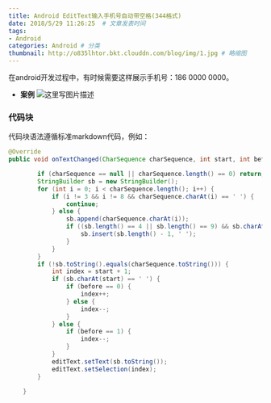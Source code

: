 ```yaml
---
title: Android EditText输入手机号自动带空格(344格式) 
date: 2018/5/29 11:26:25  # 文章发表时间
tags:
- Android
categories: Android # 分类
thumbnail: http://o835lhtor.bkt.clouddn.com/blog/img/1.jpg # 略缩图
---
```


在android开发过程中，有时候需要这样展示手机号：186 0000  0000。

- **案例**
![这里写图片描述](https://img-blog.csdn.net/20180503180703951?watermark/2/text/aHR0cHM6Ly9ibG9nLmNzZG4ubmV0L2NodW5obw==/font/5a6L5L2T/fontsize/400/fill/I0JBQkFCMA==/dissolve/70)


### 代码块
代码块语法遵循标准markdown代码，例如：
``` java
@Override
public void onTextChanged(CharSequence charSequence, int start, int before, int count) {

        if (charSequence == null || charSequence.length() == 0) return;
        StringBuilder sb = new StringBuilder();
        for (int i = 0; i < charSequence.length(); i++) {
            if (i != 3 && i != 8 && charSequence.charAt(i) == ' ') {
                continue;
            } else {
                sb.append(charSequence.charAt(i));
                if ((sb.length() == 4 || sb.length() == 9) && sb.charAt(sb.length() - 1) != ' ') {
                    sb.insert(sb.length() - 1, ' ');
                }
            }
        }
        if (!sb.toString().equals(charSequence.toString())) {
            int index = start + 1;
            if (sb.charAt(start) == ' ') {
                if (before == 0) {
                    index++;
                } else {
                    index--;
                }
            } else {
                if (before == 1) {
                    index--;
                }
            }
            editText.setText(sb.toString());
            editText.setSelection(index);
        }

    }
```